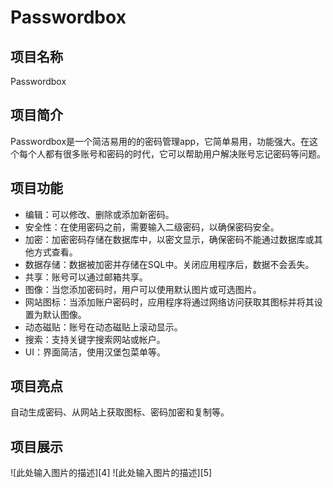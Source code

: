 # Passwordbox
## 项目名称
Passwordbox
## 项目简介
Passwordbox是一个简洁易用的的密码管理app，它简单易用，功能强大。在这个每个人都有很多账号和密码的时代，它可以帮助用户解决账号忘记密码等问题。
## 项目功能
- 编辑：可以修改、删除或添加新密码。
- 安全性：在使用密码之前，需要输入二级密码，以确保密码安全。
- 加密：加密密码存储在数据库中，以密文显示，确保密码不能通过数据库或其他方式查看。
- 数据存储：数据被加密并存储在SQL中。关闭应用程序后，数据不会丢失。
- 共享：账号可以通过邮箱共享。
- 图像：当您添加密码时，用户可以使用默认图片或可选图片。
- 网站图标：当添加账户密码时，应用程序将通过网络访问获取其图标并将其设置为默认图像。
- 动态磁贴：账号在动态磁贴上滚动显示。
- 搜索：支持关键字搜索网站或帐户。
- UI：界面简洁，使用汉堡包菜单等。
## 项目亮点
自动生成密码、从网站上获取图标、密码加密和复制等。
## 项目展示
![此处输入图片的描述][4]
![此处输入图片的描述][5]

